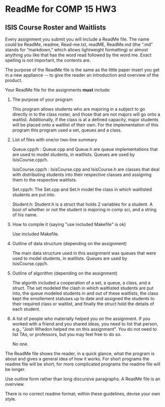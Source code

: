 # ReadMe for COMP 15 HW3
## ISIS Course Roster and Waitlists

Every assignment you submit you will include a ReadMe file. The name
could be ReadMe, readme, Read-me.txt, readME, ReadMe.md (the “.md”
stands for “markdown,” which allows lightweight formatting) or almost
anything you like that has the word read followed by the word me. Exact
spelling is not important, the contents are.

The purpose of the ReadMe file is the same as the little paper insert
you get in a new appliance -- to give the reader an introduction and
overview of the product.

Your ReadMe file for the assignments **must** include:

1.  The purpose of your program

	This program allows students who are majoring in a subject to go directly in to the class roster, and those that are 
not majors will go onto a waitlist. Additionally, if the class is at a defined capacity, major students will be placed onto 
a waitlist of their own. For the implementation of this program this program used a set, queues and a class.  

2.  List of files with one/or two-line summary

	Queue.cpp/h : Queue.cpp and Queue.h are queue implementations that are used to model students, 
		      in waitlists. Queues are used by IsisCourse.cpp/h.
	
	IsisCourse.cpp/h : IsisCourse.cpp and IsisCourse.h are classes that deal with distributing students into 
			   their respective classes and assigning them to the respective waitlists.  

	Set.cpp/h: The Set.cpp and Set.h model the class in which waitlisted students are put into. 

	Student.h: Student.h is a struct that holds 2 variables for a student. A bool of whether or not the 
		   student is majoring in comp sci, and a string of his name.

3.  How to compile it (saying "use included Makefile" is ok)

	Use included Makefile. 

4.  Outline of data structure (depending on the assignment)

	The main data structure used in this assignment was queues that were used to model students, 
		      in waitlists. Queues are used by IsisCourse.cpp/h.

5.  Outline of algorithm (depending on the assignment)
	
	The algorith included a cooperation of a set, a queue, a class, and a struct. The set modeled the clash in which
waitlisted students are put into, the queue modeled students in and out of these waitlists, the class kept the ernollement 
statuses up to date and assigned the students to their required class or waitlist, and finally the struct hold the details of each student. 


6.  A list of people who materially helped you on the assignment. If
    you worked with a friend and you shared ideas, you need to 
    list that person, e.g., "Josh Whedon helped me on this assignment".
    You do not need to list TAs, or professors, but you may feel free
    to do so.
	
	No one. 

The ReadMe file shows the reader, in a quick glance, what the program is
about and gives a general idea of how it works. For short programs the
readme file will be short, for more complicated programs the readme file
will be longer.

Use outline form rather than long discursive paragraphs. A ReadMe file
is an overview.

There is no correct readme format; within these guidelines, devise your
own style.
